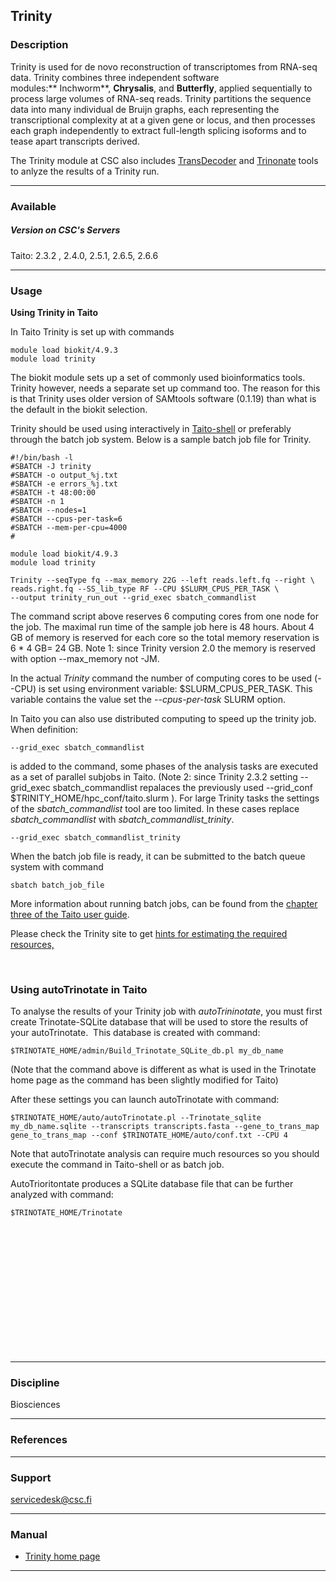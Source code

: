 ## Trinity

### Description

<span style="text-align: justify;">Trinity is used for de novo
reconstruction of transcriptomes from RNA-seq data. Trinity combines
three independent software modules:</span>** Inchworm**<span
style="text-align: justify;">, </span>**Chrysalis**<span
style="text-align: justify;">, and </span>**Butterfly**<span
style="text-align: justify;">, applied sequentially to process large
volumes of RNA-seq reads. Trinity partitions the sequence data into many
individual de Bruijn graphs, each representing the transcriptional
complexity at at a given gene or locus, and then processes each graph
independently to extract full-length splicing isoforms and to tease
apart transcripts derived.</span>

The Trinity module at CSC also includes [TransDecoder] and [Trinonate]
tools to anlyze the results of a Trinity run.

------------------------------------------------------------------------

### Available

##### Version on CSC's Servers

  
Taito: 2.3.2 , 2.4.0, 2.5.1, 2.6.5, 2.6.6

------------------------------------------------------------------------

### Usage

**Using Trinity in Taito**

In Taito Trinity is set up with commands

    module load biokit/4.9.3
    module load trinity

The biokit module sets up a set of commonly used bioinformatics tools.
Trinity however, needs a separate set up command too. The reason for
this is that Trinity uses older version of SAMtools software (0.1.19)
than what is the default in the biokit selection.  
  
Trinity should be used using interactively in [Taito-shell] or
preferably through the batch job system. Below is a sample batch job
file for Trinity.

    #!/bin/bash -l
    #SBATCH -J trinity
    #SBATCH -o output_%j.txt
    #SBATCH -e errors_%j.txt
    #SBATCH -t 48:00:00
    #SBATCH -n 1
    #SBATCH --nodes=1  
    #SBATCH --cpus-per-task=6
    #SBATCH --mem-per-cpu=4000
    #

    module load biokit/4.9.3
    module load trinity

    Trinity --seqType fq --max_memory 22G --left reads.left.fq --right \
    reads.right.fq --SS_lib_type RF --CPU $SLURM_CPUS_PER_TASK \
    --output trinity_run_out --grid_exec sbatch_commandlist

The command script above reserves 6 computing cores from one node for
the job. The maximal run time of the sample job here is 48 hours. About
4 GB of memory is reserved for each core so the total memory reservation
is 6 \* 4 GB= 24 GB. Note 1: since Trinity version 2.0 the memory is
reserved with option --max\_memory not -JM.  
  
In the actual *Trinity* command the number of computing cores to be used
(--CPU) is set using environment variable: $SLURM\_CPUS\_PER\_TASK. This
variable contains the value set the *--cpus-per-task* SLURM option.  
  
In Taito you can also use distributed computing to speed up the trinity
job. When definition:

    --grid_exec sbatch_commandlist

is added to the command, some phases of the analysis tasks are executed
as a set of parallel subjobs in Taito. (Note 2: since Trinity 2.3.2
setting --grid\_exec sbatch\_commandlist repalaces the previously used
--grid\_conf $TRINITY\_HOME/hpc\_conf/taito.slurm ). For large Trinity
tasks the settings of the *sbatch\_commandlist* tool are too limited. In
these cases replace *sbatch\_commandlist* with
*sbatch\_commandlist\_trinity*.

    --grid_exec sbatch_commandlist_trinity

When the batch job file is ready, it can be submitted to the batch queue
system with command

    sbatch batch_job_file

More information about running batch jobs, can be found from
the [chapter three of the Taito user guide].

Please check the Trinity site to get [hints for estimating the required
resources,]

 

### Using autoTrinotate in Taito

To analyse the results of your Trinity job with *autoTrininotate*, you
must first create Trinotate-SQLite database that will be used to store
the results of your autoTrinotate.  This database is created with
command:

    $TRINOTATE_HOME/admin/Build_Trinotate_SQLite_db.pl my_db_name

(Note that the command above is different as what is used in the
Trinotate home page as the command has been slightly modified for Taito)

After these settings you can launch autoTrinotate with command:<span
id="cke_bm_880E" style="display: none;"> </span>

    $TRINOTATE_HOME/auto/autoTrinotate.pl --Trinotate_sqlite my_db_name.sqlite --transcripts transcripts.fasta --gene_to_trans_map gene_to_trans_map --conf $TRINOTATE_HOME/auto/conf.txt --CPU 4

Note that autoTrinotate analysis can require much resources so you
should execute the command in Taito-shell or as batch job.

AutoTrioritontate produces a SQLite database file that can be further
analyzed with command:

    $TRINOTATE_HOME/Trinotate

 

 

 

 

 

 

 

------------------------------------------------------------------------

### Discipline

Biosciences  

------------------------------------------------------------------------

### References

------------------------------------------------------------------------

### Support

servicedesk@csc.fi

------------------------------------------------------------------------

### Manual

-   [Trinity home page]

------------------------------------------------------------------------

  [TransDecoder]: https://transdecoder.github.io/
  [Trinonate]: https://trinotate.github.io/
  [Taito-shell]: https://research.csc.fi/taito-shell-user-guide
  [chapter three of the Taito user guide]: https://research.csc.fi/taito-batch-jobs
  [hints for estimating the required resources,]: https://github.com/trinityrnaseq/trinityrnaseq/wiki/Trinity-Computing-Requirements
  [Trinity home page]: http://trinityrnaseq.github.io/
